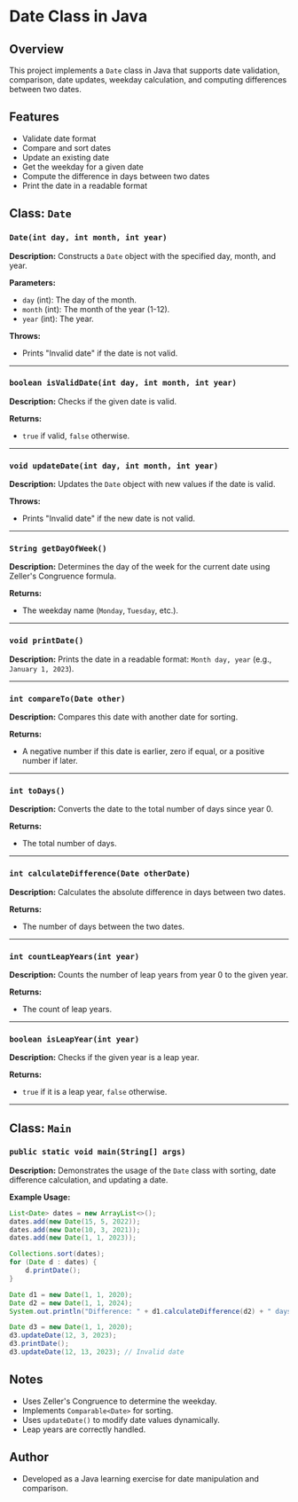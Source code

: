 # Date Class in Java

## Overview
This project implements a `Date` class in Java that supports date validation, comparison, date updates, weekday calculation, and computing differences between two dates.

## Features
- Validate date format
- Compare and sort dates
- Update an existing date
- Get the weekday for a given date
- Compute the difference in days between two dates
- Print the date in a readable format

## Class: `Date`

### `Date(int day, int month, int year)`
**Description:**
Constructs a `Date` object with the specified day, month, and year.

**Parameters:**
- `day` (int): The day of the month.
- `month` (int): The month of the year (1-12).
- `year` (int): The year.

**Throws:**
- Prints "Invalid date" if the date is not valid.

---

### `boolean isValidDate(int day, int month, int year)`
**Description:**
Checks if the given date is valid.

**Returns:**
- `true` if valid, `false` otherwise.

---

### `void updateDate(int day, int month, int year)`
**Description:**
Updates the `Date` object with new values if the date is valid.

**Throws:**
- Prints "Invalid date" if the new date is not valid.

---

### `String getDayOfWeek()`
**Description:**
Determines the day of the week for the current date using Zeller's Congruence formula.

**Returns:**
- The weekday name (`Monday`, `Tuesday`, etc.).

---

### `void printDate()`
**Description:**
Prints the date in a readable format: `Month day, year` (e.g., `January 1, 2023`).

---

### `int compareTo(Date other)`
**Description:**
Compares this date with another date for sorting.

**Returns:**
- A negative number if this date is earlier, zero if equal, or a positive number if later.

---

### `int toDays()`
**Description:**
Converts the date to the total number of days since year 0.

**Returns:**
- The total number of days.

---

### `int calculateDifference(Date otherDate)`
**Description:**
Calculates the absolute difference in days between two dates.

**Returns:**
- The number of days between the two dates.

---

### `int countLeapYears(int year)`
**Description:**
Counts the number of leap years from year 0 to the given year.

**Returns:**
- The count of leap years.

---

### `boolean isLeapYear(int year)`
**Description:**
Checks if the given year is a leap year.

**Returns:**
- `true` if it is a leap year, `false` otherwise.

---

## Class: `Main`
### `public static void main(String[] args)`
**Description:**
Demonstrates the usage of the `Date` class with sorting, date difference calculation, and updating a date.

**Example Usage:**
```java
List<Date> dates = new ArrayList<>();
dates.add(new Date(15, 5, 2022));
dates.add(new Date(10, 3, 2021));
dates.add(new Date(1, 1, 2023));

Collections.sort(dates);
for (Date d : dates) {
    d.printDate();
}

Date d1 = new Date(1, 1, 2020);
Date d2 = new Date(1, 1, 2024);
System.out.println("Difference: " + d1.calculateDifference(d2) + " days");

Date d3 = new Date(1, 1, 2020);
d3.updateDate(12, 3, 2023);
d3.printDate();
d3.updateDate(12, 13, 2023); // Invalid date
```

## Notes
- Uses Zeller's Congruence to determine the weekday.
- Implements `Comparable<Date>` for sorting.
- Uses `updateDate()` to modify date values dynamically.
- Leap years are correctly handled.

## Author
- Developed as a Java learning exercise for date manipulation and comparison.

